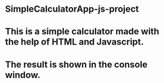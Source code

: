 # SimpleCalculatorApp-js-project
# This is a simple calculator made with the help of HTML and Javascript.
# The result is shown in the console window.
